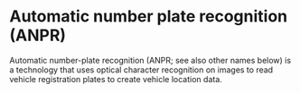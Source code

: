 # Automatic number plate recognition   (ANPR)
Automatic number-plate recognition (ANPR; see also other names below) is a technology that uses optical character recognition on images to read vehicle registration plates to create vehicle location data.

